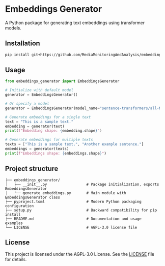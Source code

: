 # Embeddings Generator

A Python package for generating text embeddings using transformer models.

## Installation

```bash
pip install git+https://github.com/MediaMonitoringAndAnalysis/embeddings_generator.git
```

## Usage

```python
from embeddings_generator import EmbeddingsGenerator

# Initialize with default model
generator = EmbeddingsGenerator()

# Or specify a model
generator = EmbeddingsGenerator(model_name="sentence-transformers/all-MiniLM-L6-v2")

# Generate embeddings for a single text
text = "This is a sample text."
embedding = generator(text)
print(f"Embedding shape: {embedding.shape}")

# Generate embeddings for multiple texts
texts = ["This is a sample text.", "Another example sentence."]
embeddings = generator(texts)
print(f"Embeddings shape: {embeddings.shape}")
```

## Project structure

```
├── embeddings_generator/
│   ├── __init__.py                  # Package initialization, exports EmbeddingsGenerator
│   └── generate_embeddings.py       # Main module with EmbeddingsGenerator class
├── pyproject.toml                   # Modern Python packaging configuration
├── setup.py                         # Backward compatibility for pip install
├── README.md                        # Documentation and usage examples
└── LICENSE                          # AGPL-3.0 license file
```

## License

This project is licensed under the AGPL-3.0 License. See the [LICENSE](LICENSE) file for details.
